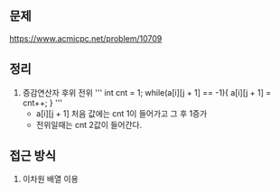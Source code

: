 ## 문제 
https://www.acmicpc.net/problem/10709

## 정리
1. 증감연산자 후위 전위 
    ''' int cnt = 1;
		while(a[i][j + 1] == -1){
			a[i][j + 1] = cnt++;
        }
    '''
    - a[i][j + 1] 처음 값에는 cnt 1이 들어가고 그 후 1증가
    - 전위일때는 cnt 2값이 들어간다. 
## 접근 방식
1. 이차원 배열 이용